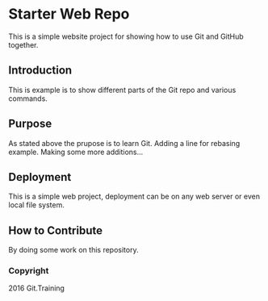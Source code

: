 # Starter Web Repo

This is a simple website project for showing how to use Git and GitHub together.

## Introduction

This is example is to show different parts of the Git repo and various commands.

## Purpose

As stated above the prupose is to learn Git. Adding a line for rebasing example.
Making some more additions... 

## Deployment

This is a simple web project, deployment can be on any web server or even local file system.

## How to Contribute

By doing some work on this repository.

### Copyright

2016 Git.Training